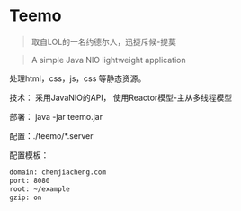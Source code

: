 # Teemo
> 取自LOL的一名约德尔人，迅捷斥候-提莫

> A simple Java NIO lightweight application

处理html，css，js，css 等静态资源。

技术：
    采用JavaNIO的API，
    使用Reactor模型-主从多线程模型

部署：
    java -jar teemo.jar

配置：./teemo/*.server

配置模板：
```txt
domain: chenjiacheng.com
port: 8080
root: ~/example
gzip: on
```
